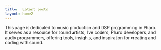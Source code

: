 ```yaml
---
title:  Latest posts
layout: home2
---
```


This page is dedicated to music production and DSP programming in Pharo. It serves as a resource for sound artists, live coders, Pharo developers, and audio programmers, offering tools, insights, and inspiration for creating and coding with sound.
